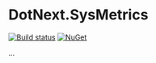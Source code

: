# DotNext.SysMetrics

[![Build status](https://ci.appveyor.com/api/projects/status/github/vostok/dotnext-2018-sysmetrics?svg=true&branch=master)](https://ci.appveyor.com/project/vostok/dotnext-2018-sysmetrics/branch/master)
[![NuGet](https://img.shields.io/nuget/v/DotNext.SysMetrics.svg)](https://www.nuget.org/packages/DotNext.SysMetrics)

...

